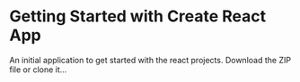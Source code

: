 # Getting Started with Create React App

An initial application to get started with the react projects.
Download the ZIP file or clone it...
